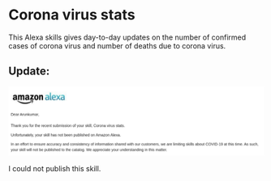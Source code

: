 # Corona virus stats

This Alexa skills gives day-to-day updates on the number of confirmed cases of corona virus and number of deaths due to corona virus.

## Update:

<img src = 'readme_resources/alexa-skill.png'>

I could not publish this skill.